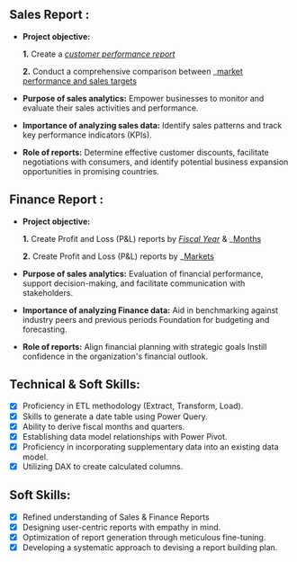 ## Sales Report :


- **Project objective:** 

    **1.** Create a _[customer performance report](https://github.com/Jineshgk/Excel-Sale-Analytics/blob/main/Customer%20Performance%20Report.pdf)_ 

    **2.** Conduct a comprehensive comparison between _[market performance and sales targets](https://github.com/Jineshgk/Excel-Sale-Analytics/blob/main/Market%20Performance%20vs%20Target%20Report.pdf)

- **Purpose of sales analytics:** Empower businesses to monitor and evaluate their sales activities and performance.

- **Importance of analyzing sales data:** Identify sales patterns and track key performance indicators (KPIs).

- **Role of reports:** Determine effective customer discounts, facilitate negotiations with consumers, and identify potential business expansion opportunities in promising countries.


## Finance Report :

- **Project objective:** 

    **1.** Create Profit and Loss (P&L) reports by _[Fiscal Year](https://github.com/Jineshgk/Excel-Sale-Analytics/blob/main/P%26L%20Statement%20by%20Fiscal%20Year.pdf)_ & _[Months](https://github.com/Jineshgk/Excel-Sale-Analytics/blob/main/P%26L%20Statement%20by%20Months.pdf)

   **2.** Create Profit and Loss (P&L) reports by _[Markets](https://github.com/Jineshgk/Excel-Sale-Analytics/blob/main/P%26L%20Statement%20by%20Markets.pdf)

- **Purpose of sales analytics:** Evaluation of financial performance, support decision-making, and facilitate communication with stakeholders.

- **Importance of analyzing Finance data:** Aid in benchmarking against industry peers and previous periods Foundation for budgeting and forecasting.

- **Role of reports:** Align financial planning with strategic goals Instill confidence in the organization's financial outlook.


## Technical & Soft Skills:
- [x]	Proficiency in ETL methodology (Extract, Transform, Load).
- [x]	Skills to generate a date table using Power Query.
- [x]	Ability to derive fiscal months and quarters.
- [x]	Establishing data model relationships with Power Pivot.
- [x]	Proficiency in incorporating supplementary data into an existing data model.
- [x]	Utilizing DAX to create calculated columns.

## Soft Skills:
- [x]	Refined understanding of Sales & Finance Reports
- [x]	Designing user-centric reports with empathy in mind.
- [x]	Optimization of report generation through meticulous fine-tuning.
- [x]	Developing a systematic approach to devising a report building plan.

